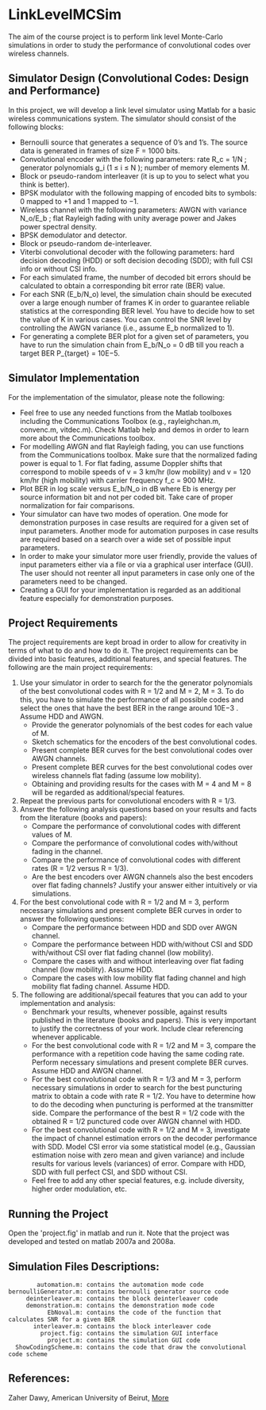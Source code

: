 LinkLevelMCSim
==============

The aim of the course project is to perform link level Monte-Carlo simulations in order to study the performance of convolutional codes over wireless channels.

Simulator Design (Convolutional Codes: Design and Performance)
--------------------------------------------------------------
In this project, we will develop a link level simulator using Matlab for a basic wireless communications system. The simulator should consist of the following blocks:
* Bernoulli source that generates a sequence of 0’s and 1’s. The source data is generated in frames of size F = 1000 bits.
* Convolutional encoder with the following parameters: rate R_c = 1/N ; generator polynomials g_i (1 ≤ i ≤ N ); number of memory elements M.
* Block or pseudo-random interleaver (it is up to you to select what you think is better).
* BPSK modulator with the following mapping of encoded bits to symbols: 0 mapped to +1 and 1 mapped to −1.
* Wireless channel with the following parameters: AWGN with variance N_o/E_b ; flat Rayleigh fading with unity average power and Jakes power spectral density.
* BPSK demodulator and detector.
* Block or pseudo-random de-interleaver.
* Viterbi convolutional decoder with the following parameters: hard decision decoding (HDD) or soft decision decoding (SDD); with full CSI info or without CSI info.
* For each simulated frame, the number of decoded bit errors should be calculated to obtain a corresponding bit error rate (BER) value.
* For each SNR (E_b/N_o) level, the simulation chain should be executed over a large enough number of frames K in order to guarantee reliable statistics at the corresponding BER level. You have to decide how to set the value of K in various cases. You can control the SNR level by controlling the AWGN variance (i.e., assume E_b normalized to 1).
* For generating a complete BER plot for a given set of parameters, you have to run the simulation chain from E_b/N_o = 0 dB till you reach a target BER P_{target} = 10E−5.

Simulator Implementation
------------------------
For the implementation of the simulator, please note the following:
* Feel free to use any needed functions from the Matlab toolboxes including the Communications Toolbox (e.g., rayleighchan.m, convenc.m, vitdec.m). Check Matlab help and demos in order to learn more about the Communications toolbox.
* For modelling AWGN and flat Rayleigh fading, you can use functions from the Communications toolbox. Make sure that the normalized fading power is equal to 1. For flat fading, assume Doppler shifts that correspond to mobile speeds of v = 3 km/hr (low mobility) and v = 120 km/hr (high mobility) with carrier frequency f_c = 900 MHz.
* Plot BER in log scale versus E_b/N_o in dB where Eb is energy per source information bit and not per coded bit. Take care of proper normalization for fair comparisons.
* Your simulator can have two modes of operation. One mode for demonstration purposes in case results are required for a given set of input parameters. Another mode for automation purposes in case results are required based on a search over a wide set of possible input parameters.
* In order to make your simulator more user friendly, provide the values of input parameters either via a file or via a graphical user interface (GUI). The user should not reenter all input parameters in case only one of the parameters need to be changed.
* Creating a GUI for your implementation is regarded as an additional feature especially for demonstration purposes.

Project Requirements
--------------------
The project requirements are kept broad in order to allow for creativity in terms of what to do and how to do it. The project requirements can be divided into basic features, additional features, and special features. The following are the main project requirements:

1. Use your simulator in order to search for the the generator polynomials of the best convolutional codes with R = 1/2 and M = 2, M = 3. To do this, you have to simulate the performance of all possible codes and select the ones that have the best BER in the range around 10E−3 . Assume HDD and AWGN.
    * Provide the generator polynomials of the best codes for each value of M.
    * Sketch schematics for the encoders of the best convolutional codes.
    * Present complete BER curves for the best convolutional codes over AWGN channels.
    * Present complete BER curves for the best convolutional codes over wireless channels flat fading (assume low mobility).
    * Obtaining and providing results for the cases with M = 4 and M = 8 will be regarded as additional/special features.
2. Repeat the previous parts for convolutional encoders with R = 1/3.
3. Answer the following analysis questions based on your results and facts from the literature (books and papers):
    * Compare the performance of convolutional codes with different values of M.
    * Compare the performance of convolutional codes with/without fading in the channel.
    * Compare the performance of convolutional codes with different rates (R = 1/2 versus R = 1/3).
    * Are the best encoders over AWGN channels also the best encoders over flat fading channels? Justify your answer either intuitively or via simulations.
4. For the best convolutional code with R = 1/2 and M = 3, perform necessary simulations and present complete BER curves in order to answer the following questions:
    * Compare the performance between HDD and SDD over AWGN channel.
    * Compare the performance between HDD with/without CSI and SDD with/without CSI over flat fading channel (low mobility).
    * Compare the cases with and without interleaving over flat fading channel (low mobility). Assume HDD.
    * Compare the cases with low mobility flat fading channel and high mobility flat fading channel. Assume HDD.
5. The following are additional/specail features that you can add to your implementation and analysis:
    * Benchmark your results, whenever possible, against results published in the literature (books and papers). This is very important to justify the correctness of your work. Include clear referencing whenever applicable.
    * For the best convolutional code with R = 1/2 and M = 3, compare the performance with a repetition code having the same coding rate. Perform necessary simulations and present complete BER curves. Assume HDD and AWGN channel.
    * For the best convolutional code with R = 1/3 and M = 3, perform necessary simulations in order to search for the best puncturing matrix to obtain a code with rate R = 1/2. You have to determine how to do the decoding when puncturing is performed at the transmitter side. Compare the performance of the best R = 1/2 code with the obtained R = 1/2 punctured code over AWGN channel with HDD.
    * For the best convolutional code with R = 1/2 and M = 3, investigate the impact of channel estimation errors on the decoder performance with SDD. Model CSI error via some statistical model (e.g., Gaussian estimation noise with zero mean and given variance) and include results for various levels (variances) of error. Compare with HDD, SDD with full perfect CSI, and SDD without CSI.
    * Feel free to add any other special features, e.g. include diversity, higher order modulation, etc.

Running the Project
-------------------
Open the 'project.fig' in matlab and run it. Note that the project was developed and tested on matlab 2007a and 2008a.

Simulation Files Descriptions:
------------------------------
	        automation.m: contains the automation mode code
	bernoulliGenerator.m: contains bernoulli generator source code
	     deinterleaver.m: contains the block deinterleaver code
	     demonstration.m: contains the demonstration mode code
	           EbNoval.m: contains the code of the function that calculates SNR for a given BER
	       interleaver.m: contains the block interleaver code
	         project.fig: contains the simulation GUI interface
	           project.m: contains the simulation GUI code
	  ShowCodingScheme.m: contains the code that draw the convolutional code scheme

References:
-----------
Zaher Dawy, American University of Beirut, <a href="http://staff.aub.edu.lb/~zd03/" target="_new">More</a>

